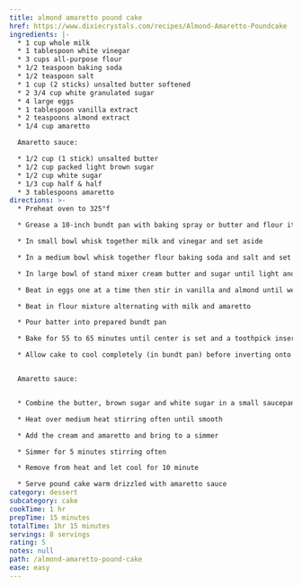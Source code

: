 ```yaml
---
title: almond amaretto pound cake
href: https://www.dixiecrystals.com/recipes/Almond-Amaretto-Poundcake
ingredients: |-
  * 1 cup whole milk
  * 1 tablespoon white vinegar
  * 3 cups all-purpose flour
  * 1/2 teaspoon baking soda
  * 1/2 teaspoon salt
  * 1 cup (2 sticks) unsalted butter softened
  * 2 3/4 cup white granulated sugar
  * 4 large eggs
  * 1 tablespoon vanilla extract
  * 2 teaspoons almond extract
  * 1/4 cup amaretto

  Amaretto sauce:

  * 1/2 cup (1 stick) unsalted butter
  * 1/2 cup packed light brown sugar
  * 1/2 cup white sugar
  * 1/3 cup half & half
  * 3 tablespoons amaretto
directions: >-
  * Preheat oven to 325°f

  * Grease a 10-inch bundt pan with baking spray or butter and flour it and set aside

  * In small bowl whisk together milk and vinegar and set aside

  * In a medium bowl whisk together flour baking soda and salt and set aside

  * In large bowl of stand mixer cream butter and sugar until light and fluffy

  * Beat in eggs one at a time then stir in vanilla and almond until well combined

  * Beat in flour mixture alternating with milk and amaretto

  * Pour batter into prepared bundt pan

  * Bake for 55 to 65 minutes until center is set and a toothpick inserted comes out clean

  * Allow cake to cool completely (in bundt pan) before inverting onto cake plat


  Amaretto sauce:


  * Combine the butter, brown sugar and white sugar in a small saucepan

  * Heat over medium heat stirring often until smooth

  * Add the cream and amaretto and bring to a simmer

  * Simmer for 5 minutes stirring often

  * Remove from heat and let cool for 10 minute

  * Serve pound cake warm drizzled with amaretto sauce
category: dessert
subcategory: cake
cookTime: 1 hr
prepTime: 15 minutes
totalTime: 1hr 15 minutes
servings: 8 servings
rating: 5
notes: null
path: /almond-amaretto-pound-cake
ease: easy
---
```

